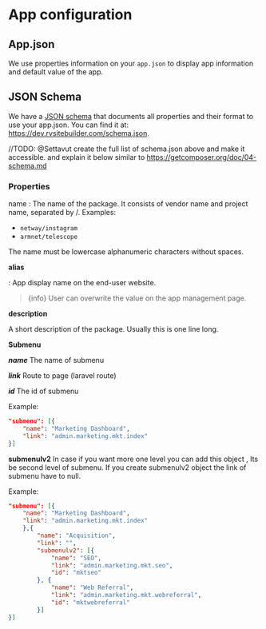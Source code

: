 # App configuration

## App.json

We use properties information on your `app.json` to display app information and default value of the app.  

## JSON Schema 

We have a [JSON schema](http://json-schema.org/) that documents all properties and their format to use your app.json. You can find it at: https://dev.rvsitebuilder.com/schema.json.

//TODO: @Settavut create the full list of schema.json above and make it accessible. and explain it below similar to https://getcomposer.org/doc/04-schema.md

### Properties

name
:  The name of the package. It consists of vendor name and project name, separated by /. Examples: 

- `netway/instagram` 
- `armnet/telescope`

The name must be lowercase alphanumeric characters without spaces. 

**alias**

: App display name on the end-user website.

> {info} User can overwrite the value on the app management page. 

**description**

A short description of the package. Usually this is one line long. 

**Submenu**

***name***
The name of submenu 

***link***
 Route to page (laravel route)  

***id***
The id of submenu  

Example:
```json
"submenu": [{
    "name": "Marketing Dashboard",
    "link": "admin.marketing.mkt.index"
}]
```
 

**submenulv2**
In case if you want more one level you can add this object , Its be second level of submenu. If you create submenulv2 object the link of submenu have to null.

Example:
```json
"submenu": [{
    "name": "Marketing Dashboard",
    "link": "admin.marketing.mkt.index"
    },{
        "name": "Acquisition",
        "link": "",
        "submenulv2": [{
            "name": "SEO",
            "link": "admin.marketing.mkt.seo",
            "id": "mktseo"
        }, {
            "name": "Web Referral",
            "link": "admin.marketing.mkt.webreferral",
            "id": "mktwebreferral"
        }]
}] 
```
 